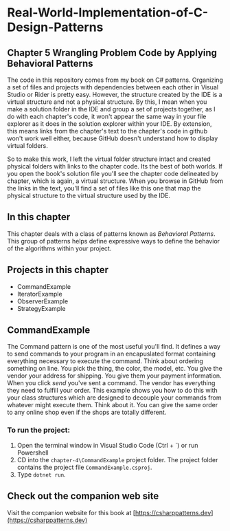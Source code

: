 ﻿# Real-World-Implementation-of-C-Design-Patterns
## Chapter 5 Wrangling Problem Code by Applying Behavioral Patterns
The code in this repository comes from my book on C# patterns.  Organizing a set of files and projects
with dependencies between each other in Visual Studio or Rider is pretty easy.  However, the structure
created by the IDE is a virtual structure and not a physical structure.  By this, I mean when you make a solution
folder in the IDE and group a set of projects together, as I do with each chapter's code, it won't appear
the same way in your file explorer as it does in the solution explorer within your IDE.  By extension, this means
links from the chapter's text to the chapter's code in github won't work well either, because GitHub doesn't understand how
to display virtual folders.

So to make this work, I left the virtual folder structure intact and created physical folders with links to the
chapter code.  Its the best of both worlds.  If you open the book's solution file you'll see the chapter code
delineated by chapter, which is again, a virtual structure.  When you browse in GitHub from the links in the text,
you'll find a set of files like this one that map the physical structure to the virtual structure used by the IDE.

## In this chapter
This chapter deals with a class of patterns known as *Behavioral Patterns*.  This group of patterns helps define expressive ways to
define the behavior of the algorithms within your project.

## Projects in this chapter
* CommandExample
* IteratorExample
* ObserverExample
* StrategyExample

## CommandExample
The Command pattern is one of the most useful you'll find.  It defines a way to send commands to your program in an encapuslated format containing everything necessary to execute the command.  Think about ordering something on line.  You pick the thing, the color, the model, etc.  You give the vendor your address for shipping.  You give them your payment information.  When you click *send* you've sent a command.  The vendor has everything they need to fulfill your order.  This example shows you how to do this with your class structures which are designed to decouple your commands from whatever might execute them.  Think about it.  You can give the same order to any online shop even if the shops are totally different.

### To run the project:
1. Open the terminal window in Visual Studio Code (Ctrl + `) or run Powershell
2. CD into the ```chapter-4\CommandExample``` project folder.  The project folder contains the project file ```CommandExample.csproj```.
3. Type ```dotnet run```.

## Check out the companion web site
Visit the companion website for this book at [https://csharppatterns.dev](https://csharppatterns.dev)